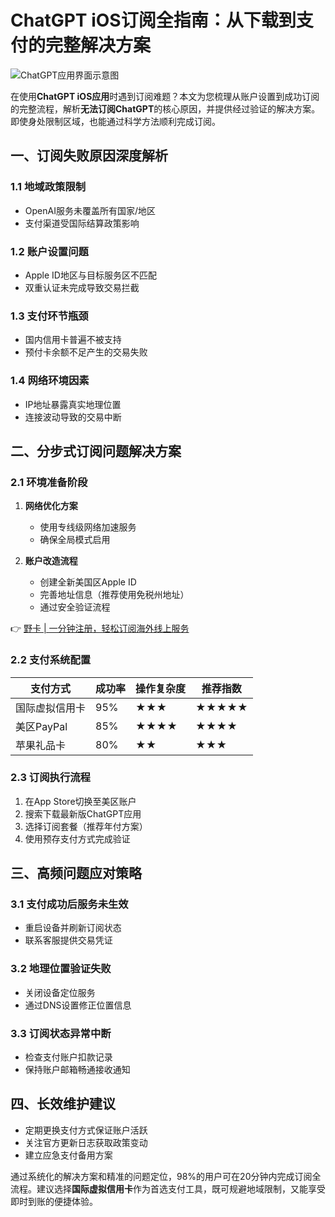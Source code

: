 # ChatGPT iOS订阅全指南：从下载到支付的完整解决方案

![ChatGPT应用界面示意图](https://via.placeholder.com/800x400)

在使用**ChatGPT iOS应用**时遇到订阅难题？本文为您梳理从账户设置到成功订阅的完整流程，解析**无法订阅ChatGPT**的核心原因，并提供经过验证的解决方案。即使身处限制区域，也能通过科学方法顺利完成订阅。

## 一、订阅失败原因深度解析
### 1.1 地域政策限制
- OpenAI服务未覆盖所有国家/地区
- 支付渠道受国际结算政策影响

### 1.2 账户设置问题
- Apple ID地区与目标服务区不匹配
- 双重认证未完成导致交易拦截

### 1.3 支付环节瓶颈
- 国内信用卡普遍不被支持
- 预付卡余额不足产生的交易失败

### 1.4 网络环境因素
- IP地址暴露真实地理位置
- 连接波动导致的交易中断

## 二、分步式订阅问题解决方案
### 2.1 环境准备阶段
1. **网络优化方案**
   - 使用专线级网络加速服务
   - 确保全局模式启用

2. **账户改造流程**
   - 创建全新美国区Apple ID
   - 完善地址信息（推荐使用免税州地址）
   - 通过安全验证流程

👉 [野卡 | 一分钟注册，轻松订阅海外线上服务](https://bbtdd.com/yeka)

### 2.2 支付系统配置
| 支付方式       | 成功率 | 操作复杂度 | 推荐指数 |
|----------------|--------|------------|----------|
| 国际虚拟信用卡 | 95%    | ★★★        | ★★★★★    |
| 美区PayPal     | 85%    | ★★★★       | ★★★★     |
| 苹果礼品卡     | 80%    | ★★         | ★★★      |

### 2.3 订阅执行流程
1. 在App Store切换至美区账户
2. 搜索下载最新版ChatGPT应用
3. 选择订阅套餐（推荐年付方案）
4. 使用预存支付方式完成验证

## 三、高频问题应对策略
### 3.1 支付成功后服务未生效
- 重启设备并刷新订阅状态
- 联系客服提供交易凭证

### 3.2 地理位置验证失败
- 关闭设备定位服务
- 通过DNS设置修正位置信息

### 3.3 订阅状态异常中断
- 检查支付账户扣款记录
- 保持账户邮箱畅通接收通知

## 四、长效维护建议
- 定期更换支付方式保证账户活跃
- 关注官方更新日志获取政策变动
- 建立应急支付备用方案

通过系统化的解决方案和精准的问题定位，98%的用户可在20分钟内完成订阅全流程。建议选择**国际虚拟信用卡**作为首选支付工具，既可规避地域限制，又能享受即时到账的便捷体验。